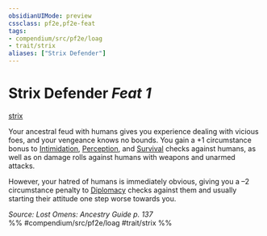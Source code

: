 ```yaml
---
obsidianUIMode: preview
cssclass: pf2e,pf2e-feat
tags:
- compendium/src/pf2e/loag
- trait/strix
aliases: ["Strix Defender"]
---
```

# Strix Defender  *Feat 1*  
[strix](rules/traits/strix-loag.md "Strix Ancestry & Heritage Trait")  


Your ancestral feud with humans gives you experience dealing with vicious foes, and your vengeance knows no bounds. You gain a +1 circumstance bonus to [Intimidation](compendium/skills.md#Intimidation), [Perception](compendium/skills.md#Perception), and [Survival](compendium/skills.md#Survival) checks against humans, as well as on damage rolls against humans with weapons and unarmed attacks.

However, your hatred of humans is immediately obvious, giving you a –2 circumstance penalty to [Diplomacy](compendium/skills.md#Diplomacy) checks against them and usually starting their attitude one step worse towards you.

*Source: Lost Omens: Ancestry Guide p. 137*  
%% #compendium/src/pf2e/loag #trait/strix %%